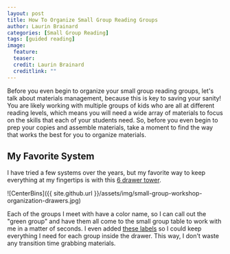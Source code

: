 ```yaml
---
layout: post
title: How To Organize Small Group Reading Groups
author: Laurin Brainard
categories: [Small Group Reading]
tags: [guided reading]
image:
  feature: 
  teaser: 
  credit: Laurin Brainard
  creditlink: ""
---
```

Before you even begin to organize your small group reading groups, let's talk about materials management, because this is key to saving your sanity! You are likely working with multiple groups of kids who are all at different reading levels, which means you will need a wide array of materials to focus on the skills that each of your students need. So, before you even begin to prep your copies and assemble materials, take a moment to find the way that works the best for you to organize materials. 

## My Favorite System
I have tried a few systems over the years, but my favorite way to keep everything at my fingertips is with this [6 drawer tower](https://amzn.to/44siyNI). 

![CenterBins]({{ site.github.url }}/assets/img/small-group-workshop-organization-drawers.jpg)

Each of the groups I meet with have a color name, so I can call out the "green group" and have them all come to the small group table to work with me in a matter of seconds. I even added [these labels](https://www.teacherspayteachers.com/Product/Black-and-Brights-EDITABLE-Bin-Labels-Classroom-Decor-3371262?utm_source=PB%20Blog&utm_campaign=Sterilite%20bin%20labels) so I could keep everything I need for each group inside the drawer. This way, I don't waste any transition time grabbing materials. 
